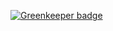 

[![Greenkeeper badge](https://badges.greenkeeper.io/yarnpkg/committee.svg?token=1a520462dfca8c4638ae340f0a437d9f3bec005563b376239e248047f365f8ec&ts=1508879152358)](https://greenkeeper.io/)